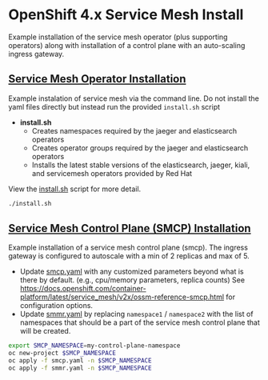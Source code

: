 # OpenShift 4.x  Service Mesh Install
Example installation of the service mesh operator (plus supporting operators) along with installation of a control plane with an auto-scaling ingress gateway.

## [Service Mesh Operator Installation](install-operators)
Example instalation of service mesh via the command line. Do not install the yaml files directly but instead run the provided `install.sh` script
* **install.sh**
  * Creates namespaces required by the jaeger and elasticsearch operators
  * Creates operator groups required by the jaeger and elasticsearch operators
  * Installs the latest stable versions of the elasticsearch, jaeger, kiali, and servicemesh operators provided by Red Hat

View the [install.sh](install-operators/install.sh) script for more detail.

```bash
./install.sh
```


## [Service Mesh Control Plane (SMCP) Installation](install-control-plane)
Example installation of a service mesh control plane (smcp). The ingress gateway is configured to autoscale with a min of 2 replicas and max of 5. 

* Update [smcp.yaml](install-control-plane/smcp.yaml) with any customized parameters beyond what is there by default. (e.g., cpu/memory parameters, replica counts)  See https://docs.openshift.com/container-platform/latest/service_mesh/v2x/ossm-reference-smcp.html for configuration options. 
* Update [smmr.yaml](install-control-plane/smmr.yaml) by replacing `namespace1` / `namespace2` with the list of namespaces that should be a part of the service mesh control plane that will be created.

```bash
export SMCP_NAMESPACE=my-control-plane-namespace
oc new-project $SMCP_NAMESPACE
oc apply -f smcp.yaml -n $SMCP_NAMESPACE
oc apply -f smmr.yaml -n $SMCP_NAMESPACE
```
